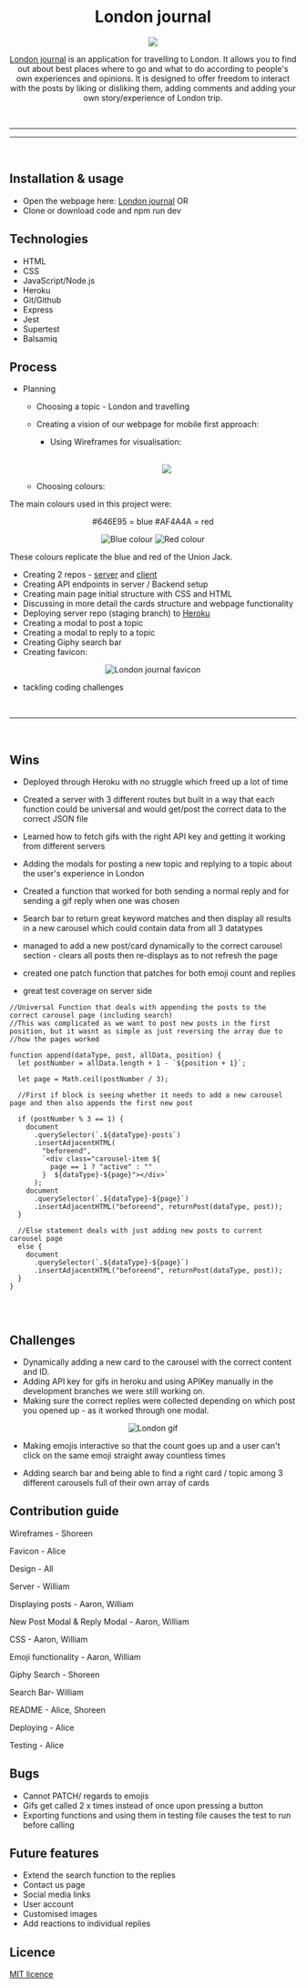 <h1 align="center">London journal</h1>

<p align="center">
<img src="https://i.ibb.co/k0fJSY8/hugo-sousa-1-Z7-QDZq-T2-QQ-verysmall.jpg">
</p>

<div align="center">

[London journal](https://journal-to-end-all-journals.herokuapp.com/) is an application for travelling to London. It allows you to find out about best places where to go and what to do according to people's own experiences and opinions. It is designed to offer freedom to interact with the posts by liking or disliking them, adding comments and adding your own story/experience of London trip.

<br>

</div>

---

---

<br>

## Installation & usage

- Open the webpage here: [London journal](https://journal-to-end-all-journals.herokuapp.com/) OR
- Clone or download code and npm run dev

## Technologies

- HTML
- CSS
- JavaScript/Node.js
- Heroku
- Git/Github
- Express
- Jest
- Supertest
- Balsamiq

## Process

- Planning

  - Choosing a topic - London and travelling

  - Creating a vision of our webpage for mobile first approach:

    - Using Wireframes for visualisation:

    <br>

    <div align="center">

    ![](https://i.ibb.co/L9q6HdT/Screenshot-2022-05-17-120959.png)

    </div>

  - Choosing colours:

The main colours used in this project were:

<div align="center">

#646E95 = blue
#AF4A4A = red

![Blue colour](https://i.ibb.co/0C9wcM5/Screenshot-2022-05-17-095516.png)
![Red colour](https://i.ibb.co/vxYKHm1/Screenshot-real-2022-05-17-095719.png)

</div>

These colours replicate the blue and red of the Union Jack.

- Creating 2 repos - [server](https://github.com/alicekres/Lap-1-Portfolio-Project-Server) and [client](https://github.com/Izgardon/Lap-1-Portfolio-Project-Client)
- Creating API endpoints in server / Backend setup
- Creating main page initial structure with CSS and HTML
- Discussing in more detail the cards structure and webpage functionality
- Deploying server repo (staging branch) to [Heroku](https://dashboard.heroku.com/apps)
- Creating a modal to post a topic
- Creating a modal to reply to a topic
- Creating Giphy search bar
- Creating favicon:

<div align="center">

![London journal favicon](https://i.ibb.co/Hz2s6jp/favicon-32x32.png)

</div>

- tackling coding challenges

<br>

---

<br>

## Wins

- Deployed through Heroku with no struggle which freed up a lot of time

- Created a server with 3 different routes but built in a way that each function could be universal and would get/post the correct data
  to the correct JSON file

- Learned how to fetch gifs with the right API key and getting it working from different servers

- Adding the modals for posting a new topic and replying to a topic about the user's experience in London

- Created a function that worked for both sending a normal reply and for sending a gif reply when one was chosen

- Search bar to return great keyword matches and then display all results in a new carousel which could contain data from all 3 datatypes

- managed to add a new post/card dynamically to the correct carousel section - clears all posts then re-displays as to not refresh the page

- created one patch function that patches for both emoji count and replies

- great test coverage on server side

```
//Universal Function that deals with appending the posts to the correct carousel page (including search)
//This was complicated as we want to post new posts in the first position, but it wasnt as simple as just reversing the array due to
//how the pages worked

function append(dataType, post, allData, position) {
  let postNumber = allData.length + 1 - `${position + 1}`;

  let page = Math.ceil(postNumber / 3);

  //First if block is seeing whether it needs to add a new carousel page and then also appends the first new post

  if (postNumber % 3 == 1) {
    document
      .querySelector(`.${dataType}-posts`)
      .insertAdjacentHTML(
        "beforeend",
        `<div class="carousel-item ${
          page == 1 ? "active" : ""
        }  ${dataType}-${page}"></div>`
      );
    document
      .querySelector(`.${dataType}-${page}`)
      .insertAdjacentHTML("beforeend", returnPost(dataType, post));
  }

  //Else statement deals with just adding new posts to current carousel page
  else {
    document
      .querySelector(`.${dataType}-${page}`)
      .insertAdjacentHTML("beforeend", returnPost(dataType, post));
  }
}


```

<br>

## Challenges

- Dynamically adding a new card to the carousel with the correct content and ID.
- Adding API key for gifs in heroku and using APIKey manually in the development branches we were still working on.
- Making sure the correct replies were collected depending on which post you opened up - as it worked through one modal.

<div align="center">

![London gif](https://media2.giphy.com/media/jRHOfOfg4vCYkX7sFE/giphy.gif?cid=ecf05e47s480dj5gfl9sdthlpas6zfxx89vxb24vy716j4ji&rid=giphy.gif&ct=g)

</div>

- Making emojis interactive so that the count goes up and a user can't click on the same emoji straight away countless times

- Adding search bar and being able to find a right card / topic among 3 different carousels full of their own array of cards

## Contribution guide

Wireframes - Shoreen

Favicon - Alice

Design - All

Server - William

Displaying posts - Aaron, William

New Post Modal & Reply Modal - Aaron, William

CSS - Aaron, William

Emoji functionality - Aaron, William

Giphy Search - Shoreen

Search Bar- William

README - Alice, Shoreen

Deploying - Alice

Testing - Alice

## Bugs

- Cannot PATCH/ regards to emojis
- Gifs get called 2 x times instead of once upon pressing a button
- Exporting functions and using them in testing file causes the test to run before calling

## Future features

- Extend the search function to the replies
- Contact us page
- Social media links
- User account
- Customised images
- Add reactions to individual replies

## Licence

[MIT licence](https://opensource.org/licenses/mit-license.php)
